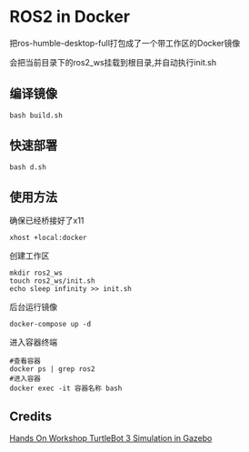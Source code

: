 # ROS2 in Docker
把ros-humble-desktop-full打包成了一个带工作区的Docker镜像

会把当前目录下的ros2_ws挂载到根目录,并自动执行init.sh

## 编译镜像
```shell
bash build.sh
```
## 快速部署
```shell
bash d.sh
```

## 使用方法
确保已经桥接好了x11
```shell
xhost +local:docker
```
创建工作区
```shell
mkdir ros2_ws
touch ros2_ws/init.sh
echo sleep infinity >> init.sh
```
后台运行镜像
```shell
docker-compose up -d
```

进入容器终端
```shell
#查看容器
docker ps | grep ros2
#进入容器
docker exec -it 容器名称 bash
```

## Credits
[Hands On Workshop TurtleBot 3 Simulation in Gazebo](https://github.com/mateus-mos/Hands-On-Workshop-TurtleBot-3-Simulation-in-Gazebo)